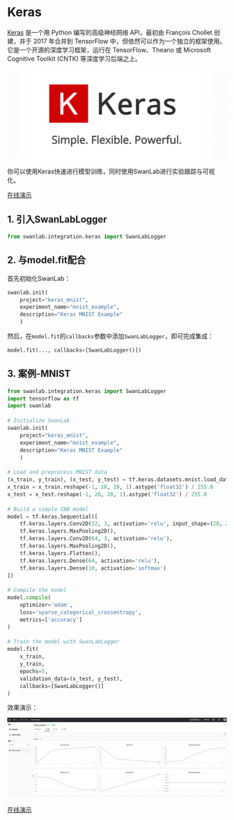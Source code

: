 # Keras

[Keras](https://keras.io/) 是一个用 Python 编写的高级神经网络 API，最初由 François Chollet 创建，并于 2017 年合并到 TensorFlow 中，但依然可以作为一个独立的框架使用。它是一个开源的深度学习框架，运行在 TensorFlow、Theano 或 Microsoft Cognitive Toolkit (CNTK) 等深度学习后端之上。

![keras-image](/assets/ig-keras-1.png)

你可以使用Keras快速进行模型训练，同时使用SwanLab进行实验跟踪与可视化。

[在线演示](https://swanlab.cn/@ZeyiLin/keras_mnist/runs/9gzx3m1ga2q2xb6t6ekxb/chart)

## 1. 引入SwanLabLogger

```python
from swanlab.integration.keras import SwanLabLogger
```

## 2. 与model.fit配合

首先初始化SwanLab：

```python
swanlab.init(
    project="keras_mnist",
    experiment_name="mnist_example",
    description="Keras MNIST Example"
    )
```

然后，在`model.fit`的`callbacks`参数中添加`SwanLabLogger`，即可完成集成：

```python
model.fit(..., callbacks=[SwanLabLogger()])
```

## 3. 案例-MNIST

```python
from swanlab.integration.keras import SwanLabLogger
import tensorflow as tf
import swanlab

# Initialize SwanLab
swanlab.init(
    project="keras_mnist",
    experiment_name="mnist_example",
    description="Keras MNIST Example"
    )

# Load and preprocess MNIST data
(x_train, y_train), (x_test, y_test) = tf.keras.datasets.mnist.load_data()
x_train = x_train.reshape(-1, 28, 28, 1).astype('float32') / 255.0
x_test = x_test.reshape(-1, 28, 28, 1).astype('float32') / 255.0

# Build a simple CNN model
model = tf.keras.Sequential([
    tf.keras.layers.Conv2D(32, 3, activation='relu', input_shape=(28, 28, 1)),
    tf.keras.layers.MaxPooling2D(),
    tf.keras.layers.Conv2D(64, 3, activation='relu'),
    tf.keras.layers.MaxPooling2D(),
    tf.keras.layers.Flatten(),
    tf.keras.layers.Dense(64, activation='relu'),
    tf.keras.layers.Dense(10, activation='softmax')
])

# Compile the model
model.compile(
    optimizer='adam',
    loss='sparse_categorical_crossentropy',
    metrics=['accuracy']
)

# Train the model with SwanLabLogger
model.fit(
    x_train, 
    y_train,
    epochs=5,
    validation_data=(x_test, y_test),
    callbacks=[SwanLabLogger()]
)
```

效果演示：

![keras-image](/assets/ig-keras-2.png)

[在线演示](https://swanlab.cn/@ZeyiLin/keras_mnist/runs/9gzx3m1ga2q2xb6t6ekxb/chart)